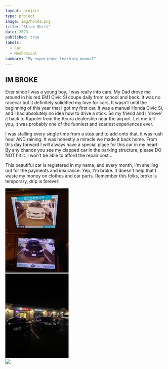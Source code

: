 ```yaml
---
layout: project
type: project
image: img/honda.png
title: "Stick-Shift"
date: 2023
published: true
labels:
  - Car
  - Mechanical
summary: "My experience learning manual"
---
```


## IM BROKE

Ever since I was a young boy, I was really into cars. My Dad drove me around in his red EM1 Civic SI coupe daily from school and back. It was no racecar but it definitely solidified my love for cars. It wasn't until the beginning of this year that I got my first car. It was a manual Honda Civic Si, and I had absolutely no idea how to drive a stick. So my friend and I 'drove' it back to Kapolei from the Acura dealership near the airport. Let me tell you, it was probably one of the funniest and scariest experiences ever. 

I was stalling every single time from a stop and to add onto that, it was rush hour AND raining. It was honestly a miracle we made it back home. From this day forward I will always have a special place for this car in my heart. By any chance you see my clapped car in the parking structure, please DO NOT hit it. I won't be able to afford the repair cost...

This beautiful car is registered in my name, and every month, I'm shelling out for the payments and insurance. Yep, I'm broke. It doesn't help that I waste my money on clothes and car parts. Remember this folks, broke is temporary, drip is forever!

<div class="container">
  <div class="row text-center p-4">
    <div class="col-md-3">
      <img width="200px" src="../img/si1.JPG" class="img-thumbnail">
    </div>
    <div class="col-md-3">
      <img width="200px" src="../img/si2.jpg" class="img-thumbnail">
    </div>
    <div class="col-md-3">
      <img width="300px" src="../img/si3.jpg" class="img-thumbnail">
    </div>
  </div>
</div>
